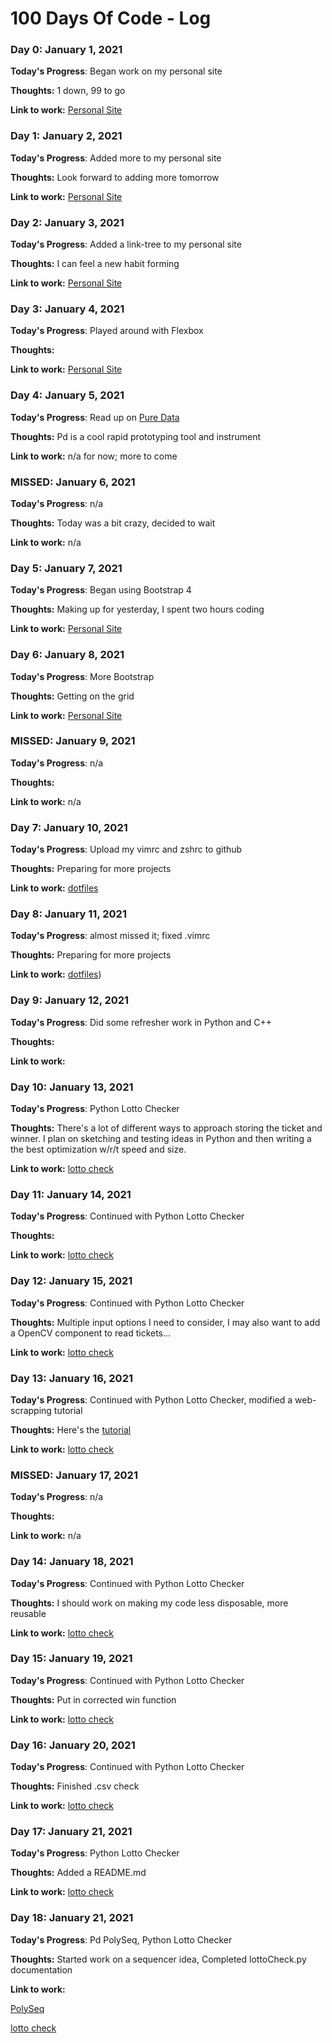 # 100 Days Of Code - Log

### Day 0: January 1, 2021

**Today's Progress**: Began work on my personal site 

**Thoughts:** 1 down, 99 to go

**Link to work:** [Personal Site](https://mjrizzo22.github.io)

### Day 1: January 2, 2021

**Today's Progress**: Added more to my personal site 

**Thoughts:** Look forward to adding more tomorrow

**Link to work:** [Personal Site](https://mjrizzo22.github.io)

### Day 2: January 3, 2021

**Today's Progress**: Added a link-tree to my personal site 

**Thoughts:** I can feel a new habit forming

**Link to work:** [Personal Site](https://mjrizzo22.github.io)

### Day 3: January 4, 2021

**Today's Progress**: Played around with Flexbox 

**Thoughts:** 

**Link to work:** [Personal Site](https://mjrizzo22.github.io)

### Day 4: January 5, 2021

**Today's Progress**: Read up on [Pure Data](https://puredata.info/)

**Thoughts:** Pd is a cool rapid prototyping tool and instrument

**Link to work:** n/a for now; more to come

### MISSED: January 6, 2021

**Today's Progress**: n/a

**Thoughts:** Today was a bit crazy, decided to wait

**Link to work:** n/a 

### Day 5: January 7, 2021

**Today's Progress**: Began using Bootstrap 4 

**Thoughts:** Making up for yesterday, I spent two hours coding

**Link to work:** [Personal Site](https://mjrizzo22.github.io)

### Day 6: January 8, 2021

**Today's Progress**: More Bootstrap

**Thoughts:** Getting on the grid 

**Link to work:** [Personal Site](https://mjrizzo22.github.io)

### MISSED: January 9, 2021

**Today's Progress**: n/a

**Thoughts:** 

**Link to work:** n/a 

### Day 7: January 10, 2021

**Today's Progress**: Upload my vimrc and zshrc to github

**Thoughts:** Preparing for more projects

**Link to work:** [dotfiles](https://github.com/mjrizzo22/dotfiles)

### Day 8: January 11, 2021

**Today's Progress**: almost missed it; fixed .vimrc

**Thoughts:** Preparing for more projects

**Link to work:** [dotfiles](https://github.com/mjrizzo22/dotfiles))

### Day 9: January 12, 2021

**Today's Progress**: Did some refresher work in Python and C++

**Thoughts:** 

**Link to work:** 

### Day 10: January 13, 2021

**Today's Progress**: Python Lotto Checker 

**Thoughts:** There's a lot of different ways to approach storing the ticket and winner. I plan on sketching and testing ideas in Python and then writing a the best optimization w/r/t speed and size.

**Link to work:** [lotto check](https://github.com/mjrizzo22/lottoCheck)

### Day 11: January 14, 2021

**Today's Progress**: Continued with Python Lotto Checker 

**Thoughts:** 

**Link to work:** [lotto check](https://github.com/mjrizzo22/lottoCheck)

### Day 12: January 15, 2021

**Today's Progress**: Continued with Python Lotto Checker 

**Thoughts:** Multiple input options I need to consider, I may also want to add a OpenCV component to read tickets...

**Link to work:** [lotto check](https://github.com/mjrizzo22/lottoCheck)

### Day 13: January 16, 2021

**Today's Progress**: Continued with Python Lotto Checker, modified a web-scrapping tutorial

**Thoughts:** Here's the [tutorial](https://www.thepythoncode.com/article/download-web-page-images-python)

**Link to work:** [lotto check](https://github.com/mjrizzo22/lottoCheck)

### MISSED: January 17, 2021

**Today's Progress**: n/a

**Thoughts:** 

**Link to work:** n/a

### Day 14: January 18, 2021

**Today's Progress**: Continued with Python Lotto Checker

**Thoughts:** I should work on making my code less disposable, more reusable

**Link to work:** [lotto check](https://github.com/mjrizzo22/lottoCheck)

### Day 15: January 19, 2021

**Today's Progress**: Continued with Python Lotto Checker

**Thoughts:** Put in corrected win function

**Link to work:** [lotto check](https://github.com/mjrizzo22/lottoCheck)

### Day 16: January 20, 2021

**Today's Progress**: Continued with Python Lotto Checker

**Thoughts:** Finished .csv check

**Link to work:** [lotto check](https://github.com/mjrizzo22/lottoCheck)

### Day 17: January 21, 2021

**Today's Progress**: Python Lotto Checker

**Thoughts:** Added a README.md

**Link to work:** [lotto check](https://github.com/mjrizzo22/lottoCheck)

### Day 18: January 21, 2021

**Today's Progress**: Pd PolySeq, Python Lotto Checker

**Thoughts:** Started work on a sequencer idea, Completed lottoCheck.py documentation

**Link to work:** 

[PolySeq](https://github.com/mjrizzo22/PolySeq)

[lotto check](https://github.com/mjrizzo22/lottoCheck)
